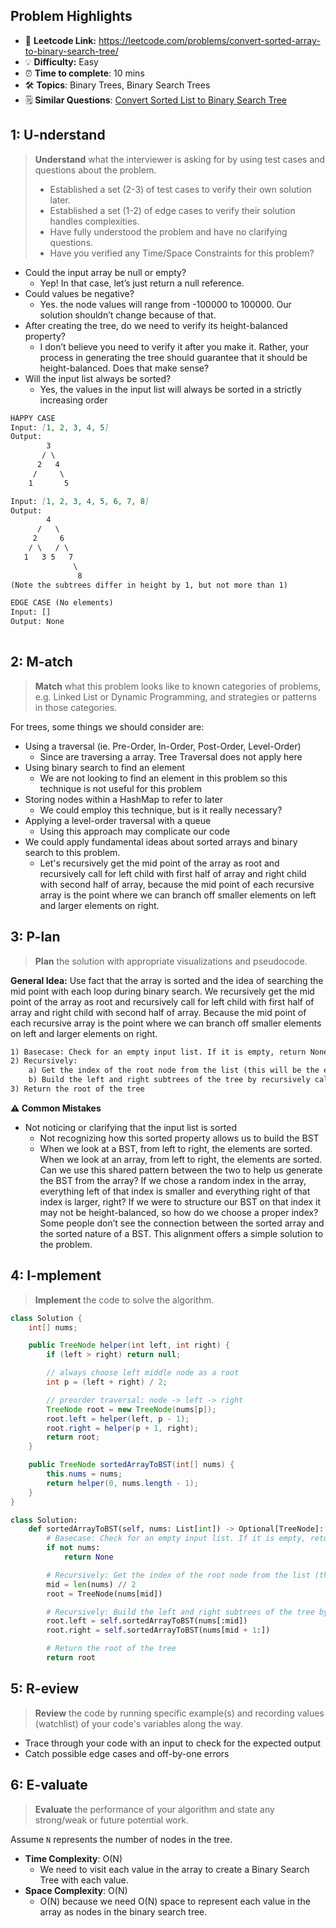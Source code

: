 ## Problem Highlights

* 🔗 **Leetcode Link:** <https://leetcode.com/problems/convert-sorted-array-to-binary-search-tree/>
* 💡 **Difficulty:** Easy
* ⏰ **Time to complete**: 10 mins
* 🛠️ **Topics**: Binary Trees, Binary Search Trees
* 🗒️ **Similar Questions**: [Convert Sorted List to Binary Search Tree](https://leetcode.com/problems/convert-sorted-list-to-binary-search-tree/)
    
## 1: U-nderstand
 
> **Understand** what the interviewer is asking for by using test cases and questions about the problem.
> 
> - Established a set (2-3) of test cases to verify their own solution later.
> - Established a set (1-2) of edge cases to verify their solution handles complexities.
> - Have fully understood the problem and have no clarifying questions.
> - Have you verified any Time/Space Constraints for this problem?

- Could the input array be null or empty?
  - Yep! In that case, let’s just return a null reference.
- Could values be negative?
  - Yes. the node values will range from -100000 to 100000. Our solution shouldn’t change because of that.
- After creating the tree, do we need to verify its height-balanced property?
  - I don’t believe you need to verify it after you make it. Rather, your process in generating the tree should guarantee that it should be height-balanced. Does that make sense?
- Will the input list always be sorted?
  - Yes, the values in the input list will always be sorted in a strictly increasing order
   
```markdown
HAPPY CASE
Input: [1, 2, 3, 4, 5]
Output:
        3
       / \
      2   4
     /     \
    1       5

Input: [1, 2, 3, 4, 5, 6, 7, 8]
Output:
        4
      /   \
     2     6
    / \   / \
   1   3 5   7
              \
               8
(Note the subtrees differ in height by 1, but not more than 1)

EDGE CASE (No elements)
Input: []
Output: None
    
```   
    
## 2: M-atch

<!-- See https://docs.google.com/document/d/1hYT1hoOJ6pFIt8A5q-PIZmYP7pB4WqlzyUJgFx9x2mY/edit#heading=h.ya2de4n4zsds for list of algorithms based on question type-->

> **Match** what this problem looks like to known categories of problems, e.g. Linked List or Dynamic Programming, and strategies or patterns in those categories.

For trees, some things we should consider are:
- Using a traversal (ie. Pre-Order, In-Order, Post-Order, Level-Order)
  - Since are traversing a array. Tree Traversal does not apply here
- Using binary search to find an element
  - We are not looking to find an element in this problem so this technique is not useful for this problem
- Storing nodes within a HashMap to refer to later
  - We could employ this technique, but is it really necessary?
- Applying a level-order traversal with a queue
  - Using this approach may complicate our code
- We could apply fundamental ideas about sorted arrays and binary search to this problem. 
  - Let's recursively get the mid point of the array as root and recursively call for left child with first half of array and right child with second half of array, because the mid point of each recursive array is the point where we can branch off smaller elements on left and larger elements on right.
 
## 3: P-lan

> **Plan** the solution with appropriate visualizations and pseudocode.

**General Idea:** Use fact that the array is sorted and the idea of searching the mid point with each loop during binary search. We recursively get the mid point of the array as root and recursively call for left child with first half of array and right child with second half of array. Because the mid point of each recursive array is the point where we can branch off smaller elements on left and larger elements on right. 

```markdown
1) Basecase: Check for an empty input list. If it is empty, return None (an empty BST)
2) Recursively: 
    a) Get the index of the root node from the list (this will be the element at the center of the input list)
    b) Build the left and right subtrees of the tree by recursively calling the function on each remaining half of the input list
3) Return the root of the tree
```

**⚠️ Common Mistakes**
- Not noticing or clarifying that the input list is sorted
    - Not recognizing how this sorted property allows us to build the BST
    - When we look at a BST, from left to right, the elements are sorted. When we look at an array, from left to right, the elements are sorted. Can we use this shared pattern between the two to help us generate the BST from the array? If we chose a random index in the array, everything left of that index is smaller and everything right of that index is larger, right? If we were to structure our BST on that index it may not be height-balanced, so how do we choose a proper index? Some people don’t see the connection between the sorted array and the sorted nature of a BST. This alignment offers a simple solution to the problem.

## 4: I-mplement

> **Implement** the code to solve the algorithm.

```java
class Solution {
    int[] nums;

    public TreeNode helper(int left, int right) {
        if (left > right) return null;

        // always choose left middle node as a root
        int p = (left + right) / 2;

        // preorder traversal: node -> left -> right
        TreeNode root = new TreeNode(nums[p]);
        root.left = helper(left, p - 1);
        root.right = helper(p + 1, right);
        return root;
    }

    public TreeNode sortedArrayToBST(int[] nums) {
        this.nums = nums;
        return helper(0, nums.length - 1);
    }
}
```
```python
class Solution:
    def sortedArrayToBST(self, nums: List[int]) -> Optional[TreeNode]:
        # Basecase: Check for an empty input list. If it is empty, return None (an empty BST)
        if not nums:
            return None

        # Recursively: Get the index of the root node from the list (this will be the element at the center of the input list)
        mid = len(nums) // 2
        root = TreeNode(nums[mid])

        # Recursively: Build the left and right subtrees of the tree by recursively calling the function on each remaining half of the input list
        root.left = self.sortedArrayToBST(nums[:mid])
        root.right = self.sortedArrayToBST(nums[mid + 1:])

        # Return the root of the tree
        return root
```
    
## 5: R-eview

> **Review** the code by running specific example(s) and recording values (watchlist) of your code's variables along the way.

- Trace through your code with an input to check for the expected output
- Catch possible edge cases and off-by-one errors

## 6: E-valuate

> **Evaluate** the performance of your algorithm and state any strong/weak or future potential work.

Assume `N` represents the number of nodes in the tree.

* **Time Complexity**: O(N)
    *  We need to visit each value in the array to create a Binary Search Tree with each value.
* **Space Complexity**: O(N) 
    * O(N) because we need O(N) space to represent each value in the array as nodes in the binary search tree. 